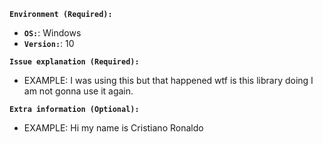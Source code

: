 **`Environment (Required):`**
  - **`OS:`**: <!--EXAMPLE--> Windows
  - **`Version:`**: <!--EXAMPLE--> 10

**`Issue explanation (Required):`**
  - EXAMPLE: I was using this but that happened wtf is this library doing I am not gonna use it again.

**`Extra information (Optional):`**
  - EXAMPLE: Hi my name is Cristiano Ronaldo
